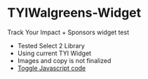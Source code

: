 # TYIWalgreens-Widget
Track Your Impact + Sponsors widget test

- Tested Select 2 Library
- Using current TYI Widget
- Images and copy is not finalized
- [Toggle Javascript code](https://codepen.io/devpatelwebdeveloper/pen/rbBERy)